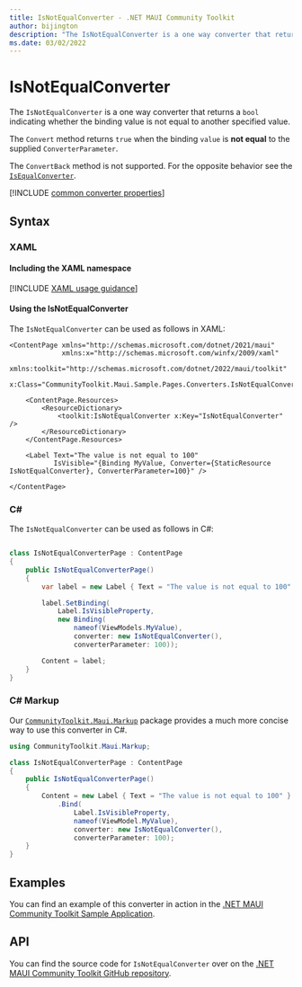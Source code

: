```yaml
---
title: IsNotEqualConverter - .NET MAUI Community Toolkit
author: bijington
description: "The IsNotEqualConverter is a one way converter that returns a bool indicating whether the binding value is not equal to another specified value."
ms.date: 03/02/2022
---
```


# IsNotEqualConverter

The `IsNotEqualConverter` is a one way converter that returns a `bool` indicating whether the binding value is not equal to another specified value.

The `Convert` method returns `true` when the binding `value` is **not equal** to the supplied `ConverterParameter`.

The `ConvertBack` method is not supported. For the opposite behavior see the [`IsEqualConverter`](is-equal-converter.md).

[!INCLUDE [common converter properties](../includes/communitytoolkit-converter.md)]

## Syntax

### XAML

#### Including the XAML namespace

[!INCLUDE [XAML usage guidance](../includes/xaml-usage.md)]

#### Using the IsNotEqualConverter

The `IsNotEqualConverter` can be used as follows in XAML:

```xaml
<ContentPage xmlns="http://schemas.microsoft.com/dotnet/2021/maui"
             xmlns:x="http://schemas.microsoft.com/winfx/2009/xaml"
             xmlns:toolkit="http://schemas.microsoft.com/dotnet/2022/maui/toolkit"
             x:Class="CommunityToolkit.Maui.Sample.Pages.Converters.IsNotEqualConverterPage">

    <ContentPage.Resources>
        <ResourceDictionary>
            <toolkit:IsNotEqualConverter x:Key="IsNotEqualConverter" />
        </ResourceDictionary>
    </ContentPage.Resources>

    <Label Text="The value is not equal to 100"
           IsVisible="{Binding MyValue, Converter={StaticResource IsNotEqualConverter}, ConverterParameter=100}" />

</ContentPage>
```

### C#

The `IsNotEqualConverter` can be used as follows in C#:

```csharp

class IsNotEqualConverterPage : ContentPage
{
    public IsNotEqualConverterPage()
    {
        var label = new Label { Text = "The value is not equal to 100" };

		label.SetBinding(
			Label.IsVisibleProperty,
			new Binding(
				nameof(ViewModels.MyValue),
				converter: new IsNotEqualConverter(),
				converterParameter: 100));

		Content = label;
    }
}
```

### C# Markup

Our [`CommunityToolkit.Maui.Markup`](../markup/markup.md) package provides a much more concise way to use this converter in C#.

```csharp
using CommunityToolkit.Maui.Markup;

class IsNotEqualConverterPage : ContentPage
{
    public IsNotEqualConverterPage()
    {
        Content = new Label { Text = "The value is not equal to 100" }
            .Bind(
                Label.IsVisibleProperty,
                nameof(ViewModel.MyValue),
                converter: new IsNotEqualConverter(),
                converterParameter: 100);
    }
}
```

## Examples

You can find an example of this converter in action in the [.NET MAUI Community Toolkit Sample Application](https://github.com/CommunityToolkit/Maui/blob/main/samples/CommunityToolkit.Maui.Sample/Pages/Converters/IsNotEqualConverterPage.xaml).

## API

You can find the source code for `IsNotEqualConverter` over on the [.NET MAUI Community Toolkit GitHub repository](https://github.com/CommunityToolkit/Maui/blob/main/src/CommunityToolkit.Maui/Converters/IsNotEqualConverter.shared.cs).
